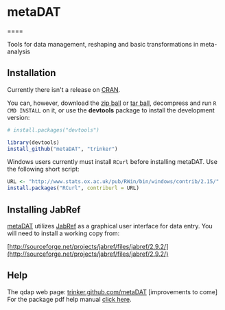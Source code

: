 # metaDAT
====

Tools for data management, reshaping and basic transformations in meta-analysis

## Installation

Currently there isn't a release on [CRAN](http://cran.r-project.org/).


You can, however, download the [zip ball](https://github.com/trinker/metaDAT) or [tar ball](https://github.com/trinker/metaDAT), decompress and run `R CMD INSTALL` on it, or use the **devtools** package to install the development version:

```r
# install.packages("devtools")

library(devtools)
install_github("metaDAT", "trinker")
```

Windows users currently must install `RCurl` before installing metaDAT.  Use the following short script:

```r
URL <- "http://www.stats.ox.ac.uk/pub/RWin/bin/windows/contrib/2.15/"
install.packages("RCurl", contriburl = URL)
```
## Installing JabRef

[metaDAT](http://trinker.github.com/metaDAT/) utilizes 
[JabRef](http://jabref.sourceforge.net/) as a graphical 
user interface for data entry.  You will need to install a working copy from:

[http://sourceforge.net/projects/jabref/files/jabref/2.9.2/](http://sourceforge.net/projects/jabref/files/jabref/2.9.2/)

## Help
The qdap web page: [trinker.github.com/metaDAT](http://trinker.github.com/metaDAT/)  [improvements to come]    
For the package pdf help manual [click here](https://dl.dropbox.com/u/61803503/metaDAT.pdf).

